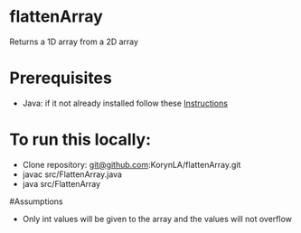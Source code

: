 # flattenArray
Returns a 1D array from a 2D array
# Prerequisites
- Java: if it not already installed follow these [Instructions](https://java.com/en/download/help/download_options.html)
# To run this locally:
- Clone repository: git@github.com:KorynLA/flattenArray.git
- javac src/FlattenArray.java
- java src/FlattenArray

#Assumptions
- Only int values will be given to the array and the values will not overflow
